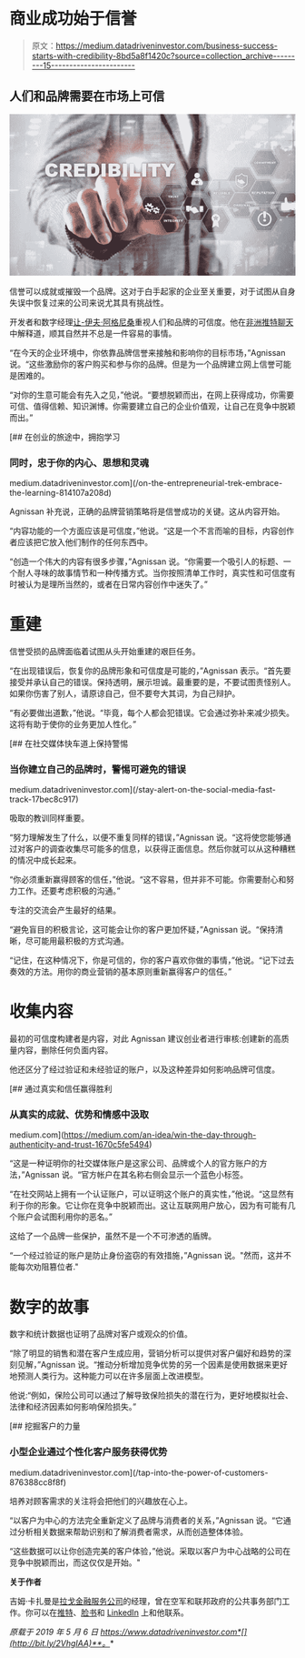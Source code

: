# 商业成功始于信誉

> 原文：<https://medium.datadriveninvestor.com/business-success-starts-with-credibility-8bd5a8f1420c?source=collection_archive---------15----------------------->

## 人们和品牌需要在市场上可信

![](img/1e987776444eab486850ee0e03092f27.png)

信誉可以成就或摧毁一个品牌。这对于白手起家的企业至关重要，对于试图从自身失误中恢复过来的公司来说尤其具有挑战性。

开发者和数字经理[让-伊夫·阿格尼桑](https://twitter.com/jynapster)重视人们和品牌的可信度。他在[非洲推特聊天](https://twitter.com/AfricaTweetChat)中解释道，顺其自然并不总是一件容易的事情。

“在今天的企业环境中，你依靠品牌信誉来接触和影响你的目标市场，”Agnissan 说。“这些激励你的客户购买和参与你的品牌。但是为一个品牌建立网上信誉可能是困难的。

“对你的生意可能会有先入之见，”他说。“要想脱颖而出，在网上获得成功，你需要可信、值得信赖、知识渊博。你需要建立自己的企业价值观，让自己在竞争中脱颖而出。”

[](/on-the-entrepreneurial-trek-embrace-the-learning-814107a208d) [## 在创业的旅途中，拥抱学习

### 同时，忠于你的内心、思想和灵魂

medium.datadriveninvestor.com](/on-the-entrepreneurial-trek-embrace-the-learning-814107a208d) 

Agnissan 补充说，正确的品牌营销策略将是信誉成功的关键。这从内容开始。

“内容功能的一个方面应该是可信度，”他说。“这是一个不言而喻的目标，内容创作者应该把它放入他们制作的任何东西中。

“创造一个伟大的内容有很多步骤，”Agnissan 说。“你需要一个吸引人的标题、一个耐人寻味的故事情节和一种传播方式。当你按照清单工作时，真实性和可信度有时被认为是理所当然的，或者在日常内容创作中迷失了。”

# 重建

信誉受损的品牌面临着试图从头开始重建的艰巨任务。

“在出现错误后，恢复你的品牌形象和可信度是可能的，”Agnissan 表示。“首先要接受并承认自己的错误。保持透明，展示坦诚。最重要的是，不要试图责怪别人。如果你伤害了别人，请原谅自己，但不要夸大其词，为自己辩护。

“有必要做出道歉，”他说。“毕竟，每个人都会犯错误。它会通过弥补来减少损失。这将有助于使你的业务更加人性化。”

[](/stay-alert-on-the-social-media-fast-track-17bec8c917) [## 在社交媒体快车道上保持警惕

### 当你建立自己的品牌时，警惕可避免的错误

medium.datadriveninvestor.com](/stay-alert-on-the-social-media-fast-track-17bec8c917) 

吸取的教训同样重要。

“努力理解发生了什么，以便不重复同样的错误，”Agnissan 说。“这将使您能够通过对客户的调查收集尽可能多的信息，以获得正面信息。然后你就可以从这种糟糕的情况中成长起来。

“你必须重新赢得顾客的信任，”他说。“这不容易，但并非不可能。你需要耐心和努力工作。还要考虑积极的沟通。”

专注的交流会产生最好的结果。

“避免盲目的积极言论，这可能会让你的客户更加怀疑，”Agnissan 说。“保持清晰，尽可能用最积极的方式沟通。

“记住，在这种情况下，你是可信的，你的客户喜欢你做的事情，”他说。“记下过去奏效的方法。用你的商业营销的基本原则重新赢得客户的信任。”

# 收集内容

最初的可信度构建者是内容，对此 Agnissan 建议创业者进行审核:创建新的高质量内容，删除任何负面内容。

他还区分了经过验证和未经验证的账户，以及这种差异如何影响品牌可信度。

[](https://medium.com/an-idea/win-the-day-through-authenticity-and-trust-1670c5fe5494) [## 通过真实和信任赢得胜利

### 从真实的成就、优势和情感中汲取

medium.com](https://medium.com/an-idea/win-the-day-through-authenticity-and-trust-1670c5fe5494) 

“这是一种证明你的社交媒体账户是这家公司、品牌或个人的官方账户的方法，”Agnissan 说。“官方帐户在其名称右侧会显示一个蓝色小标签。

“在社交网站上拥有一个认证账户，可以证明这个账户的真实性，”他说。“这显然有利于你的形象。它让你在竞争中脱颖而出。这让互联网用户放心，因为有可能有几个账户会试图利用你的恶名。”

这给了一个品牌一些保护，虽然不是一个不可渗透的盾牌。

“一个经过验证的账户是防止身份盗窃的有效措施，”Agnissan 说。"然而，这并不能每次劝阻篡位者."

# 数字的故事

数字和统计数据也证明了品牌对客户或观众的价值。

“除了明显的销售和潜在客户生成应用，营销分析可以提供对客户偏好和趋势的深刻见解，”Agnissan 说。“推动分析增加竞争优势的另一个因素是使用数据来更好地预测人类行为。这种能力可以在许多层面上改进模型。

他说:“例如，保险公司可以通过了解导致保险损失的潜在行为，更好地模拟社会、法律和经济因素如何影响保险损失。”

[](/tap-into-the-power-of-customers-876388cc8f8f) [## 挖掘客户的力量

### 小型企业通过个性化客户服务获得优势

medium.datadriveninvestor.com](/tap-into-the-power-of-customers-876388cc8f8f) 

培养对顾客需求的关注将会把他们的兴趣放在心上。

“以客户为中心的方法完全重新定义了品牌与消费者的关系，”Agnissan 说。“它通过分析相关数据来帮助识别和了解消费者需求，从而创造整体体验。

“这些数据可以让你创造完美的客户体验，”他说。采取以客户为中心战略的公司在竞争中脱颖而出，而这仅仅是开始。"

**关于作者**

吉姆·卡扎曼是[拉戈金融服务公司](http://largofinancialservices.com)的经理，曾在空军和联邦政府的公共事务部门工作。你可以在[推特](https://twitter.com/JKatzaman)、[脸书](https://www.facebook.com/jim.katzaman)和 [LinkedIn](https://www.linkedin.com/in/jim-katzaman-33641b21/) 上和他联系。

*原载于 2019 年 5 月 6 日 https://www.datadriveninvestor.com*[](http://bit.ly/2VhgIAA)**。**